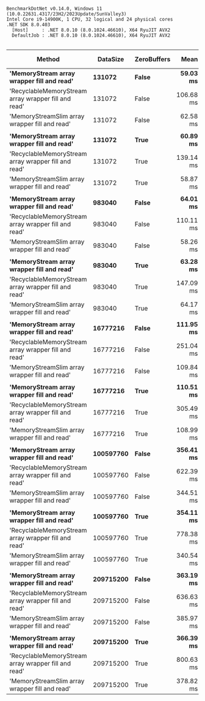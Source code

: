 ```

BenchmarkDotNet v0.14.0, Windows 11 (10.0.22631.4317/23H2/2023Update/SunValley3)
Intel Core i9-14900K, 1 CPU, 32 logical and 24 physical cores
.NET SDK 8.0.403
  [Host]     : .NET 8.0.10 (8.0.1024.46610), X64 RyuJIT AVX2
  DefaultJob : .NET 8.0.10 (8.0.1024.46610), X64 RyuJIT AVX2


```
| Method                                               | DataSize  | ZeroBuffers | Mean      | Error    | StdDev    | Ratio | RatioSD | Gen0     | Allocated  | Alloc Ratio |
|----------------------------------------------------- |---------- |------------ |----------:|---------:|----------:|------:|--------:|---------:|-----------:|------------:|
| **&#39;MemoryStream array wrapper fill and read&#39;**           | **131072**    | **False**       |  **59.03 ms** | **0.312 ms** |  **0.292 ms** |  **1.00** |    **0.01** |        **-** | **1443.67 KB** |        **1.00** |
| &#39;RecyclableMemoryStream array wrapper fill and read&#39; | 131072    | False       | 106.68 ms | 0.708 ms |  0.628 ms |  1.81 |    0.01 | 200.0000 | 6315.94 KB |        4.37 |
| &#39;MemoryStreamSlim array wrapper fill and read&#39;       | 131072    | False       |  62.58 ms | 1.171 ms |  1.253 ms |  1.06 |    0.02 | 333.3333 | 6676.81 KB |        4.62 |
|                                                      |           |             |           |          |           |       |         |          |            |             |
| **&#39;MemoryStream array wrapper fill and read&#39;**           | **131072**    | **True**        |  **60.89 ms** | **0.370 ms** |  **0.346 ms** |  **1.00** |    **0.01** |        **-** | **1445.01 KB** |        **1.00** |
| &#39;RecyclableMemoryStream array wrapper fill and read&#39; | 131072    | True        | 139.14 ms | 1.287 ms |  1.204 ms |  2.29 |    0.02 | 250.0000 | 6315.96 KB |        4.37 |
| &#39;MemoryStreamSlim array wrapper fill and read&#39;       | 131072    | True        |  58.87 ms | 0.332 ms |  0.294 ms |  0.97 |    0.01 | 333.3333 | 6676.81 KB |        4.62 |
|                                                      |           |             |           |          |           |       |         |          |            |             |
| **&#39;MemoryStream array wrapper fill and read&#39;**           | **983040**    | **False**       |  **64.01 ms** | **0.610 ms** |  **0.571 ms** |  **1.00** |    **0.01** |        **-** |  **204.17 KB** |        **1.00** |
| &#39;RecyclableMemoryStream array wrapper fill and read&#39; | 983040    | False       | 110.11 ms | 0.740 ms |  0.692 ms |  1.72 |    0.02 |        - | 1760.66 KB |        8.62 |
| &#39;MemoryStreamSlim array wrapper fill and read&#39;       | 983040    | False       |  58.26 ms | 0.381 ms |  0.338 ms |  0.91 |    0.01 |        - |  944.12 KB |        4.62 |
|                                                      |           |             |           |          |           |       |         |          |            |             |
| **&#39;MemoryStream array wrapper fill and read&#39;**           | **983040**    | **True**        |  **63.28 ms** | **0.441 ms** |  **0.413 ms** |  **1.00** |    **0.01** |        **-** |  **204.17 KB** |        **1.00** |
| &#39;RecyclableMemoryStream array wrapper fill and read&#39; | 983040    | True        | 147.09 ms | 0.931 ms |  0.870 ms |  2.32 |    0.02 |        - | 1760.68 KB |        8.62 |
| &#39;MemoryStreamSlim array wrapper fill and read&#39;       | 983040    | True        |  64.17 ms | 1.229 ms |  1.641 ms |  1.01 |    0.03 |        - |  944.12 KB |        4.62 |
|                                                      |           |             |           |          |           |       |         |          |            |             |
| **&#39;MemoryStream array wrapper fill and read&#39;**           | **16777216**  | **False**       | **111.95 ms** | **2.186 ms** |  **3.272 ms** |  **1.00** |    **0.04** |        **-** |   **13.02 KB** |        **1.00** |
| &#39;RecyclableMemoryStream array wrapper fill and read&#39; | 16777216  | False       | 251.04 ms | 3.175 ms |  2.652 ms |  2.24 |    0.07 |        - | 1083.71 KB |       83.26 |
| &#39;MemoryStreamSlim array wrapper fill and read&#39;       | 16777216  | False       | 109.84 ms | 2.150 ms |  3.014 ms |  0.98 |    0.04 |        - |   59.91 KB |        4.60 |
|                                                      |           |             |           |          |           |       |         |          |            |             |
| **&#39;MemoryStream array wrapper fill and read&#39;**           | **16777216**  | **True**        | **110.51 ms** | **2.202 ms** |  **3.619 ms** |  **1.00** |    **0.05** |        **-** |   **13.02 KB** |        **1.00** |
| &#39;RecyclableMemoryStream array wrapper fill and read&#39; | 16777216  | True        | 305.49 ms | 3.454 ms |  3.231 ms |  2.77 |    0.09 |        - | 1083.71 KB |       83.26 |
| &#39;MemoryStreamSlim array wrapper fill and read&#39;       | 16777216  | True        | 108.99 ms | 2.112 ms |  2.891 ms |  0.99 |    0.04 |        - |   59.91 KB |        4.60 |
|                                                      |           |             |           |          |           |       |         |          |            |             |
| **&#39;MemoryStream array wrapper fill and read&#39;**           | **100597760** | **False**       | **356.41 ms** | **6.619 ms** |  **6.192 ms** |  **1.00** |    **0.02** |        **-** |    **2.64 KB** |        **1.00** |
| &#39;RecyclableMemoryStream array wrapper fill and read&#39; | 100597760 | False       | 622.39 ms | 4.881 ms |  4.566 ms |  1.75 |    0.03 |        - | 1088.55 KB |      412.23 |
| &#39;MemoryStreamSlim array wrapper fill and read&#39;       | 100597760 | False       | 344.51 ms | 6.665 ms |  9.769 ms |  0.97 |    0.03 |        - |    10.8 KB |        4.09 |
|                                                      |           |             |           |          |           |       |         |          |            |             |
| **&#39;MemoryStream array wrapper fill and read&#39;**           | **100597760** | **True**        | **354.11 ms** | **5.549 ms** |  **4.919 ms** |  **1.00** |    **0.02** |        **-** |    **2.45 KB** |        **1.00** |
| &#39;RecyclableMemoryStream array wrapper fill and read&#39; | 100597760 | True        | 778.38 ms | 9.719 ms |  9.091 ms |  2.20 |    0.04 |        - | 1088.55 KB |      445.16 |
| &#39;MemoryStreamSlim array wrapper fill and read&#39;       | 100597760 | True        | 340.54 ms | 4.440 ms |  3.936 ms |  0.96 |    0.02 |        - |    10.8 KB |        4.42 |
|                                                      |           |             |           |          |           |       |         |          |            |             |
| **&#39;MemoryStream array wrapper fill and read&#39;**           | **209715200** | **False**       | **363.19 ms** | **6.176 ms** |  **6.865 ms** |  **1.00** |    **0.03** |        **-** |    **1.45 KB** |        **1.00** |
| &#39;RecyclableMemoryStream array wrapper fill and read&#39; | 209715200 | False       | 636.63 ms | 8.349 ms |  7.810 ms |  1.75 |    0.04 |        - | 1066.88 KB |      734.19 |
| &#39;MemoryStreamSlim array wrapper fill and read&#39;       | 209715200 | False       | 385.97 ms | 7.204 ms |  6.739 ms |  1.06 |    0.03 |        - |     5.3 KB |        3.65 |
|                                                      |           |             |           |          |           |       |         |          |            |             |
| **&#39;MemoryStream array wrapper fill and read&#39;**           | **209715200** | **True**        | **366.39 ms** | **7.148 ms** | **11.745 ms** |  **1.00** |    **0.04** |        **-** |    **1.45 KB** |        **1.00** |
| &#39;RecyclableMemoryStream array wrapper fill and read&#39; | 209715200 | True        | 800.63 ms | 6.437 ms |  6.022 ms |  2.19 |    0.07 |        - | 1066.88 KB |      734.19 |
| &#39;MemoryStreamSlim array wrapper fill and read&#39;       | 209715200 | True        | 378.82 ms | 7.430 ms |  8.845 ms |  1.03 |    0.04 |        - |     5.3 KB |        3.65 |
